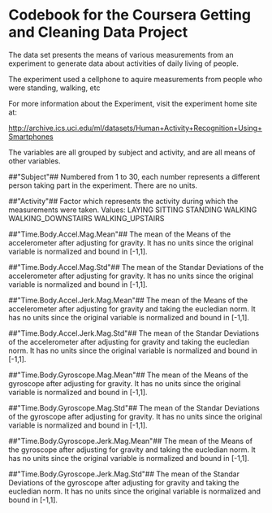 # Codebook for the Coursera Getting and Cleaning Data Project #

The data set presents the means of various measurements from an experiment to generate data about activities of daily living of people.

The experiment used a cellphone to aquire measurements from people who were standing, walking, etc

For more information about the Experiment, visit the experiment home site at:

http://archive.ics.uci.edu/ml/datasets/Human+Activity+Recognition+Using+Smartphones

The variables are all grouped by subject and activity, and are all means of other variables.

##"Subject"##
Numbered from 1 to 30, each number represents a different person taking part in the experiment. There are no units.

##"Activity"##
Factor which represents the activity during which the measurements were taken.
Values: LAYING SITTING STANDING WALKING WALKING_DOWNSTAIRS WALKING_UPSTAIRS

##"Time.Body.Accel.Mag.Mean"##
The mean of the Means of the accelerometer after adjusting for gravity.
It has no units since the original variable is normalized and bound in [-1,1].

##"Time.Body.Accel.Mag.Std"##
The mean of the Standar Deviations of the accelerometer after adjusting for gravity.
It has no units since the original variable is normalized and bound in [-1,1].

##"Time.Body.Accel.Jerk.Mag.Mean"##
The mean of the Means of the accelerometer after adjusting for gravity and taking the eucledian norm.
It has no units since the original variable is normalized and bound in [-1,1].

##"Time.Body.Accel.Jerk.Mag.Std"##
The mean of the Standar Deviations of the accelerometer after adjusting for gravity and taking the eucledian norm.
It has no units since the original variable is normalized and bound in [-1,1].

##"Time.Body.Gyroscope.Mag.Mean"##
The mean of the Means of the gyroscope after adjusting for gravity.
It has no units since the original variable is normalized and bound in [-1,1].

##"Time.Body.Gyroscope.Mag.Std"##
The mean of the Standar Deviations of the gyroscope after adjusting for gravity.
It has no units since the original variable is normalized and bound in [-1,1].

##"Time.Body.Gyroscope.Jerk.Mag.Mean"##
The mean of the Means of the gyroscope after adjusting for gravity and taking the eucledian norm.
It has no units since the original variable is normalized and bound in [-1,1].

##"Time.Body.Gyroscope.Jerk.Mag.Std"##
The mean of the Standar Deviations of the gyroscope after adjusting for gravity and taking the eucledian norm.
It has no units since the original variable is normalized and bound in [-1,1].
